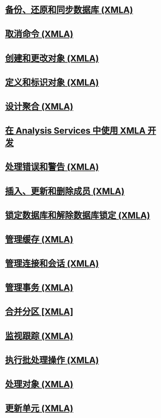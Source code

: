 # [备份、还原和同步数据库 (XMLA)](backing-up-restoring-and-synchronizing-databases-xmla.md)
# [取消命令 (XMLA)](canceling-commands-xmla.md)
# [创建和更改对象 (XMLA)](creating-and-altering-objects-xmla.md)
# [定义和标识对象 (XMLA)](defining-and-identifying-objects-xmla.md)
# [设计聚合 (XMLA)](designing-aggregations-xmla.md)
# [在 Analysis Services 中使用 XMLA 开发](developing-with-xmla-in-analysis-services.md)
# [处理错误和警告 (XMLA)](handling-errors-and-warnings-xmla.md)
# [插入、更新和删除成员 (XMLA)](inserting-updating-and-dropping-members-xmla.md)
# [锁定数据库和解除数据库锁定 (XMLA)](locking-and-unlocking-databases-xmla.md)
# [管理缓存 (XMLA)](managing-caches-xmla.md)
# [管理连接和会话 (XMLA)](managing-connections-and-sessions-xmla.md)
# [管理事务 (XMLA)](managing-transactions-xmla.md)
# [合并分区 [XMLA]](merging-partitions-xmla.md)
# [监视跟踪 (XMLA)](monitoring-traces-xmla.md)
# [执行批处理操作 (XMLA)](performing-batch-operations-xmla.md)
# [处理对象 (XMLA)](processing-objects-xmla.md)
# [更新单元 (XMLA)](updating-cells-xmla.md)
